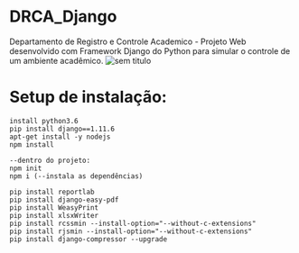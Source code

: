 # DRCA_Django
Departamento de Registro e Controle Academico - Projeto Web desenvolvido com Framework Django do Python para simular o controle de um ambiente acadêmico.
![sem titulo](https://user-images.githubusercontent.com/25140680/32348199-2b936484-bffa-11e7-98e3-1cb7d53834c2.png)
# Setup de instalação:
    install python3.6
    pip install django==1.11.6
    apt-get install -y nodejs
    npm install

    --dentro do projeto:
    npm init 
    npm i (--instala as dependências)

    pip install reportlab
    pip install django-easy-pdf
    pip install WeasyPrint
    pip install xlsxWriter
    pip install rcssmin --install-option="--without-c-extensions"
    pip install rjsmin --install-option="--without-c-extensions"
    pip install django-compressor --upgrade